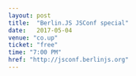 ```yaml
---
layout: post
title:  "Berlin.JS JSConf special"
date:   2017-05-04
venue: "co.up"
ticket: "free"
time: "7:00 PM"
href: "http://jsconf.berlinjs.org"
---
```

<!-- fill in the URL of your event host page if you haven't enough information for a detail page, so the event link won't point on the detail page at all -->
